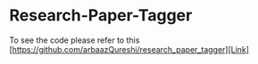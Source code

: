# Research-Paper-Tagger

To see the code please refer to this [https://github.com/arbaazQureshi/research_paper_tagger][Link]
